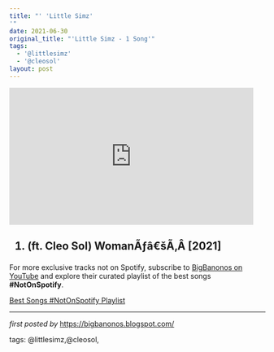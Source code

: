 ```yaml
---
title: "' 'Little Simz'
'"
date: 2021-06-30
original_title: "'Little Simz - 1 Song'"
tags:
  - '@littlesimz'
  - '@cleosol'
layout: post
---
```

<iframe frameborder="0" height="270" src="https://youtube.com/embed/zHGf6tmnLYE" width="480"></iframe><h2><ol><li>(ft. Cleo Sol) WomanÃƒâ€šÃ‚Â [2021]</li></ol></h2>

<!--Subscribe and Playlist Links-->
<div>
    <p>For more exclusive tracks not on Spotify, subscribe to <a href="https://www.youtube.com/@BigBanonos" target="_blank">BigBanonos on YouTube</a> and explore their curated playlist of the best songs <strong>#NotOnSpotify</strong>.</p>
    <p><a href="https://www.youtube.com/playlist?list=PLtuNtuTatqI0kFahUCbtbfenC_ET5O_tr" target="_blank">Best Songs #NotOnSpotify Playlist<br /></a></p></div>

<hr />

<p><em>first posted by</em> <a href="https://bigbanonos.blogspot.com/" rel="noopener" target="_new">https://bigbanonos.blogspot.com/</a></p>

<p>tags: @littlesimz,@cleosol,</p>
